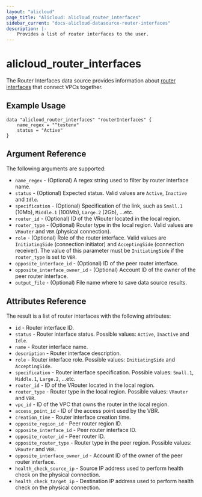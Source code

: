 ```yaml
---
layout: "alicloud"
page_title: "Alicloud: alicloud_router_interfaces"
sidebar_current: "docs-alicloud-datasource-router-interfaces"
description: |-
    Provides a list of router interfaces to the user.
---
```


# alicloud\_router\_interfaces

The Router Interfaces data source provides information about [router interfaces](https://www.alibabacloud.com/help/doc-detail/52412.htm)
that connect VPCs together.

## Example Usage

```
data "alicloud_router_interfaces" "routerInterfaces" {
	name_regex = "^testenv"
	status = "Active"
}

```

## Argument Reference

The following arguments are supported:

* `name_regex` - (Optional) A regex string used to filter by router interface name.
* `status` - (Optional) Expected status. Valid values are `Active`, `Inactive` and `Idle`.
* `specification` - (Optional) Specification of the link, such as `Small.1` (10Mb), `Middle.1` (100Mb), `Large.2` (2Gb), ...etc.
* `router_id` - (Optional) ID of the VRouter located in the local region.
* `router_type` - (Optional) Router type in the local region. Valid values are `VRouter` and `VBR` (physical connection).
* `role` - (Optional) Role of the router interface. Valid values are `InitiatingSide` (connection initiator) and 
  `AcceptingSide` (connection receiver). The value of this parameter must be `InitiatingSide` if the `router_type` is set to `VBR`.
* `opposite_interface_id` - (Optional) ID of the peer router interface.
* `opposite_interface_owner_id` - (Optional) Account ID of the owner of the peer router interface.
* `output_file` - (Optional) File name where to save data source results.

## Attributes Reference

The result is a list of router interfaces with the following attributes:

* `id` - Router interface ID.
* `status` - Router interface status. Possible values: `Active`, `Inactive` and `Idle`.
* `name` - Router interface name.
* `description` - Router interface description.
* `role` - Router interface role. Possible values: `InitiatingSide` and `AcceptingSide`.
* `specification` - Router interface specification. Possible values: `Small.1`, `Middle.1`, `Large.2`, ...etc.
* `router_id` - ID of the VRouter located in the local region.
* `router_type` - Router type in the local region. Possible values: `VRouter` and `VBR`.
* `vpc_id` - ID of the VPC that owns the router in the local region.
* `access_point_id` - ID of the access point used by the VBR.
* `creation_time` - Router interface creation time.
* `opposite_region_id` - Peer router region ID.
* `opposite_interface_id` - Peer router interface ID.
* `opposite_router_id` - Peer router ID.
* `opposite_router_type` - Router type in the peer region. Possible values: `VRouter` and `VBR`.
* `opposite_interface_owner_id` - Account ID of the owner of the peer router interface.
* `health_check_source_ip` - Source IP address used to perform health check on the physical connection.
* `health_check_target_ip` - Destination IP address used to perform health check on the physical connection.
